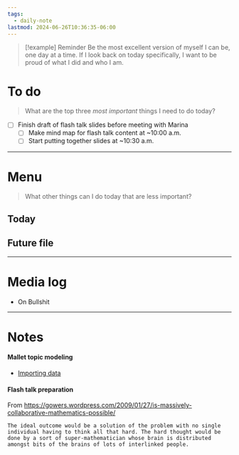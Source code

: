 ```yaml
---
tags:
  - daily-note
lastmod: 2024-06-26T10:36:35-06:00
---
```

>[!example] Reminder
>Be the most excellent version of myself I can be, one day at a time. If I look back on today specifically, I want to be proud of what I did and who I am.

# To do

> What are the top three *most important* things I need to do today?

- [ ] Finish draft of flash talk slides before meeting with Marina
	- [ ] Make mind map for flash talk content at ~10:00 a.m.
	- [ ] Start putting together slides at ~10:30 a.m.

----
# Menu

> What other things can I do today that are less important?
## Today


## Future file

---
# Media log

- On Bullshit

---
# Notes

#### Mallet topic modeling

- [Importing data](https://mimno.github.io/Mallet/import)

#### Flash talk preparation

From https://gowers.wordpress.com/2009/01/27/is-massively-collaborative-mathematics-possible/
```
The ideal outcome would be a solution of the problem with no single individual having to think all that hard. The hard thought would be done by a sort of super-mathematician whose brain is distributed amongst bits of the brains of lots of interlinked people.
```